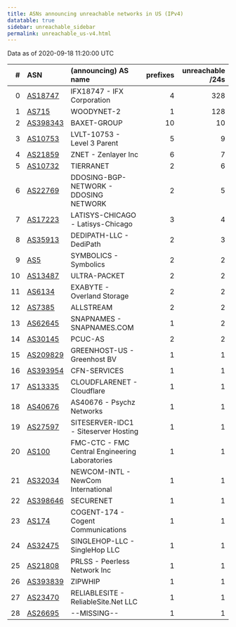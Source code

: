 ```yaml
---
title: ASNs announcing unreachable networks in US (IPv4)
datatable: true
sidebar: unreachable_sidebar
permalink: unreachable_us-v4.html
---
```


Data as of 2020-09-18 11:20:00 UTC


<div class="datatable-begin"></div>

|   # | ASN                                      | (announcing) AS name                           |   prefixes |   unreachable /24s |
|----:|:-----------------------------------------|:-----------------------------------------------|-----------:|-------------------:|
|   0 | [AS18747](unreachable_AS18747-v4.html)   | IFX18747 - IFX Corporation                     |          4 |                328 |
|   1 | [AS715](unreachable_AS715-v4.html)       | WOODYNET-2                                     |          1 |                128 |
|   2 | [AS398343](unreachable_AS398343-v4.html) | BAXET-GROUP                                    |         10 |                 10 |
|   3 | [AS10753](unreachable_AS10753-v4.html)   | LVLT-10753 - Level 3 Parent                    |          5 |                  9 |
|   4 | [AS21859](unreachable_AS21859-v4.html)   | ZNET - Zenlayer Inc                            |          6 |                  7 |
|   5 | [AS10732](unreachable_AS10732-v4.html)   | TIERRANET                                      |          2 |                  6 |
|   6 | [AS22769](unreachable_AS22769-v4.html)   | DDOSING-BGP-NETWORK - DDOSING NETWORK          |          2 |                  5 |
|   7 | [AS17223](unreachable_AS17223-v4.html)   | LATISYS-CHICAGO - Latisys-Chicago              |          3 |                  4 |
|   8 | [AS35913](unreachable_AS35913-v4.html)   | DEDIPATH-LLC - DediPath                        |          2 |                  3 |
|   9 | [AS5](unreachable_AS5-v4.html)           | SYMBOLICS - Symbolics                          |          2 |                  2 |
|  10 | [AS13487](unreachable_AS13487-v4.html)   | ULTRA-PACKET                                   |          2 |                  2 |
|  11 | [AS6134](unreachable_AS6134-v4.html)     | EXABYTE - Overland Storage                     |          2 |                  2 |
|  12 | [AS7385](unreachable_AS7385-v4.html)     | ALLSTREAM                                      |          2 |                  2 |
|  13 | [AS62645](unreachable_AS62645-v4.html)   | SNAPNAMES - SNAPNAMES.COM                      |          1 |                  2 |
|  14 | [AS30145](unreachable_AS30145-v4.html)   | PCUC-AS                                        |          2 |                  2 |
|  15 | [AS209829](unreachable_AS209829-v4.html) | GREENHOST-US - Greenhost BV                    |          1 |                  1 |
|  16 | [AS393954](unreachable_AS393954-v4.html) | CFN-SERVICES                                   |          1 |                  1 |
|  17 | [AS13335](unreachable_AS13335-v4.html)   | CLOUDFLARENET - Cloudflare                     |          1 |                  1 |
|  18 | [AS40676](unreachable_AS40676-v4.html)   | AS40676 - Psychz Networks                      |          1 |                  1 |
|  19 | [AS27597](unreachable_AS27597-v4.html)   | SITESERVER-IDC1 - Siteserver Hosting           |          1 |                  1 |
|  20 | [AS100](unreachable_AS100-v4.html)       | FMC-CTC - FMC Central Engineering Laboratories |          1 |                  1 |
|  21 | [AS32034](unreachable_AS32034-v4.html)   | NEWCOM-INTL - NewCom International             |          1 |                  1 |
|  22 | [AS398646](unreachable_AS398646-v4.html) | SECURENET                                      |          1 |                  1 |
|  23 | [AS174](unreachable_AS174-v4.html)       | COGENT-174 - Cogent Communications             |          1 |                  1 |
|  24 | [AS32475](unreachable_AS32475-v4.html)   | SINGLEHOP-LLC - SingleHop LLC                  |          1 |                  1 |
|  25 | [AS21808](unreachable_AS21808-v4.html)   | PRLSS - Peerless Network Inc                   |          1 |                  1 |
|  26 | [AS393839](unreachable_AS393839-v4.html) | ZIPWHIP                                        |          1 |                  1 |
|  27 | [AS23470](unreachable_AS23470-v4.html)   | RELIABLESITE - ReliableSite.Net LLC            |          1 |                  1 |
|  28 | [AS26695](unreachable_AS26695-v4.html)   | --MISSING--                                    |          1 |                  1 |

<div class="datatable-end"></div>